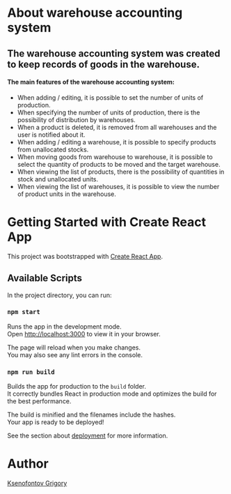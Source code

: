 # About warehouse accounting system

## The warehouse accounting system was created to keep records of goods in the warehouse.

#### The main features of the warehouse accounting system:
- When adding / editing, it is possible to set the number of units of production.
- When specifying the number of units of production, there is the possibility of distribution by warehouses.
- When a product is deleted, it is removed from all warehouses and the user is notified about it.
- When adding / editing a warehouse, it is possible to specify products from unallocated stocks.
- When moving goods from warehouse to warehouse, it is possible to select the quantity of products to be moved and the target warehouse.
- When viewing the list of products, there is the possibility of quantities in stock and unallocated units.
- When viewing the list of warehouses, it is possible to view the number of product units in the warehouse.

# Getting Started with Create React App

This project was bootstrapped with [Create React App](https://github.com/facebook/create-react-app).

## Available Scripts

In the project directory, you can run:

### `npm start`

Runs the app in the development mode.\
Open [http://localhost:3000](http://localhost:3000) to view it in your browser.

The page will reload when you make changes.\
You may also see any lint errors in the console.

### `npm run build`

Builds the app for production to the `build` folder.\
It correctly bundles React in production mode and optimizes the build for the best performance.

The build is minified and the filenames include the hashes.\
Your app is ready to be deployed!

See the section about [deployment](https://facebook.github.io/create-react-app/docs/deployment) for more information.

# Author

[Ksenofontov Grigory](https://github.com/KsenofontovGrigory)